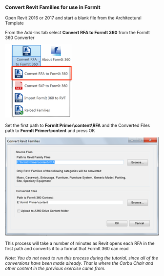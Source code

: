 ### Convert Revit Families for use in FormIt

Open Revit 2016 or 2017 and start a blank file from the Architectural
Template

From the Add-Ins tab select **Convert RFA to FormIt 360** from the
FormIt 360 Converter

![](./images/957577ef-e004-4b33-9ec7-350649a90755.png)

Set the first path to **FormIt Primer\\content\\RFA** and the Converted
Files path to **FormIt Primer\\content** and press OK

![](./images/032cef9c-00dd-4e03-9b89-01d93ff6e1ac.png)

This process will take a number of minutes as Revit opens each RFA in
the first path and converts it to a format that FormIt 360 can read

*Note: You do not need to run this process during the tutorial, since
all of the conversions have been made already. That is where the Corbu
Chair and other content in the previous exercise came from.*